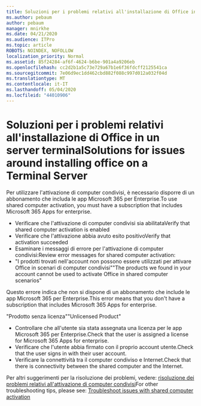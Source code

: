 ```yaml
---
title: Soluzioni per i problemi relativi all'installazione di Office in un server terminal
ms.author: pebaum
author: pebaum
manager: mnirkhe
ms.date: 04/21/2020
ms.audience: ITPro
ms.topic: article
ROBOTS: NOINDEX, NOFOLLOW
localization_priority: Normal
ms.assetid: 85f24284-af6f-4624-b6be-901a4a9206eb
ms.openlocfilehash: cc2d2b1a5c73e729a67b1e6f36fdcff2125541ca
ms.sourcegitcommit: 7e06d9ec1dd462cbd882f088c997d012a032f04d
ms.translationtype: MT
ms.contentlocale: it-IT
ms.lasthandoff: 05/04/2020
ms.locfileid: "44010906"
---
```

# <a name="solutions-for-issues-around-installing-office-on-a-terminal-server"></a><span data-ttu-id="43b14-102">Soluzioni per i problemi relativi all'installazione di Office in un server terminal</span><span class="sxs-lookup"><span data-stu-id="43b14-102">Solutions for issues around installing office on a Terminal Server</span></span>

<span data-ttu-id="43b14-103">Per utilizzare l'attivazione di computer condivisi, è necessario disporre di un abbonamento che includa le app Microsoft 365 per Enterprise.</span><span class="sxs-lookup"><span data-stu-id="43b14-103">To use shared computer activation, you must have a subscription that includes Microsoft 365 Apps for enterprise.</span></span>
  
- <span data-ttu-id="43b14-104">Verificare che l'attivazione di computer condivisi sia abilitata</span><span class="sxs-lookup"><span data-stu-id="43b14-104">Verify that shared computer activation is enabled</span></span>
- <span data-ttu-id="43b14-105">Verificare che l'attivazione abbia avuto esito positivo</span><span class="sxs-lookup"><span data-stu-id="43b14-105">Verify that activation succeeded</span></span>
- <span data-ttu-id="43b14-106">Esaminare i messaggi di errore per l'attivazione di computer condivisi:</span><span class="sxs-lookup"><span data-stu-id="43b14-106">Review error messages for shared computer activation:</span></span>
- <span data-ttu-id="43b14-107">"I prodotti trovati nell'account non possono essere utilizzati per attivare Office in scenari di computer condivisi"</span><span class="sxs-lookup"><span data-stu-id="43b14-107">"The products we found in your account cannot be used to activate Office in shared computer scenarios"</span></span>
  
<span data-ttu-id="43b14-108">Questo errore indica che non si dispone di un abbonamento che include le app Microsoft 365 per Enterprise.</span><span class="sxs-lookup"><span data-stu-id="43b14-108">This error means that you don't have a subscription that includes Microsoft 365 Apps for enterprise.</span></span>

<span data-ttu-id="43b14-109">"Prodotto senza licenza"</span><span class="sxs-lookup"><span data-stu-id="43b14-109">"Unlicensed Product"</span></span>

- <span data-ttu-id="43b14-110">Controllare che all'utente sia stata assegnata una licenza per le app Microsoft 365 per Enterprise.</span><span class="sxs-lookup"><span data-stu-id="43b14-110">Check that the user is assigned a license for Microsoft 365 Apps for enterprise.</span></span>
- <span data-ttu-id="43b14-111">Verificare che l'utente abbia firmato con il proprio account utente.</span><span class="sxs-lookup"><span data-stu-id="43b14-111">Check that the user signs in with their user account.</span></span>
- <span data-ttu-id="43b14-112">Verificare la connettività tra il computer condiviso e Internet.</span><span class="sxs-lookup"><span data-stu-id="43b14-112">Check that there is connectivity between the shared computer and the Internet.</span></span>

<span data-ttu-id="43b14-113">Per altri suggerimenti per la risoluzione dei problemi, vedere: [risoluzione dei problemi relativi all'attivazione di computer condivisi](https://docs.microsoft.com/DeployOffice/troubleshoot-shared-computer-activation)</span><span class="sxs-lookup"><span data-stu-id="43b14-113">For other troubleshooting tips, please see: [Troubleshoot issues with shared computer activation](https://docs.microsoft.com/DeployOffice/troubleshoot-shared-computer-activation)</span></span>